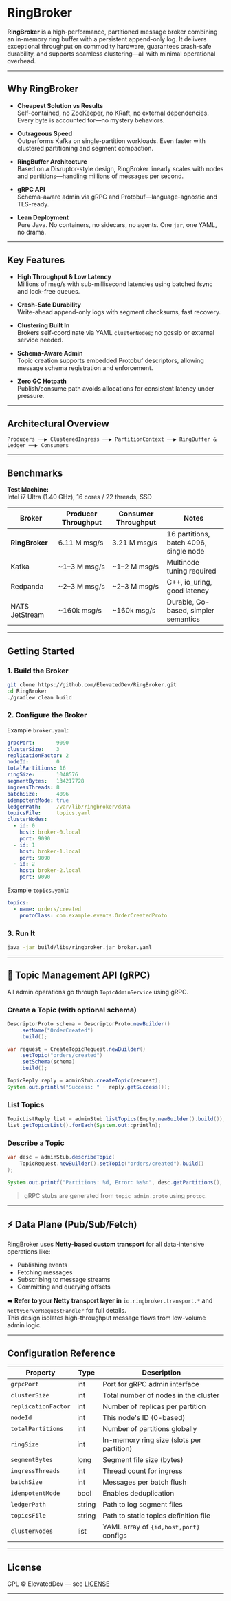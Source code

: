 # RingBroker 

**RingBroker** is a high-performance, partitioned message broker combining an in-memory ring buffer with a persistent append-only log. It delivers exceptional throughput on commodity hardware, guarantees crash-safe durability, and supports seamless clustering—all with minimal operational overhead.

---

## Why RingBroker

- **Cheapest Solution vs Results**  
  Self-contained, no ZooKeeper, no KRaft, no external dependencies. Every byte is accounted for—no mystery behaviors.

- **Outrageous Speed**  
  Outperforms Kafka on single-partition workloads. Even faster with clustered partitioning and segment compaction.

- **RingBuffer Architecture**  
  Based on a Disruptor-style design, RingBroker linearly scales with nodes and partitions—handling millions of messages per second.

- **gRPC API**  
  Schema-aware admin via gRPC and Protobuf—language-agnostic and TLS-ready.

- **Lean Deployment**  
  Pure Java. No containers, no sidecars, no agents. One `jar`, one YAML, no drama.

---

## Key Features

- **High Throughput & Low Latency**  
  Millions of msg/s with sub-millisecond latencies using batched fsync and lock-free queues.

- **Crash-Safe Durability**  
  Write-ahead append-only logs with segment checksums, fast recovery.

- **Clustering Built In**  
  Brokers self-coordinate via YAML `clusterNodes`; no gossip or external service needed.

- **Schema-Aware Admin**  
  Topic creation supports embedded Protobuf descriptors, allowing message schema registration and enforcement.

- **Zero GC Hotpath**  
  Publish/consume path avoids allocations for consistent latency under pressure.

---

## Architectural Overview

```
Producers ──▶ ClusteredIngress ──▶ PartitionContext ──▶ RingBuffer & Ledger ──▶ Consumers
```

---

## Benchmarks

**Test Machine:**  
Intel i7 Ultra (1.40 GHz), 16 cores / 22 threads, SSD

| Broker         | Producer Throughput | Consumer Throughput | Notes                                       |
|----------------|---------------------|----------------------|---------------------------------------------|
| **RingBroker** | 6.11 M msg/s        | 3.21 M msg/s         | 16 partitions, batch 4096, single node      |
| Kafka          | ~1–3 M msg/s        | ~1–2 M msg/s         | Multinode tuning required                   |
| Redpanda       | ~2–3 M msg/s        | ~2–3 M msg/s         | C++, io_uring, good latency                 |
| NATS JetStream | ~160k msg/s         | ~160k msg/s          | Durable, Go-based, simpler semantics        |

---

## Getting Started

### 1. Build the Broker

```bash
git clone https://github.com/ElevatedDev/RingBroker.git
cd RingBroker
./gradlew clean build
```

### 2. Configure the Broker

Example `broker.yaml`:

```yaml
grpcPort:       9090
clusterSize:    3
replicationFactor: 2
nodeId:         0
totalPartitions: 16
ringSize:       1048576
segmentBytes:   134217728
ingressThreads: 8
batchSize:      4096
idempotentMode: true
ledgerPath:     /var/lib/ringbroker/data
topicsFile:     topics.yaml
clusterNodes:
  - id: 0
    host: broker-0.local
    port: 9090
  - id: 1
    host: broker-1.local
    port: 9090
  - id: 2
    host: broker-2.local
    port: 9090
```

Example `topics.yaml`:

```yaml
topics:
  - name: orders/created
    protoClass: com.example.events.OrderCreatedProto
```

### 3. Run It

```bash
java -jar build/libs/ringbroker.jar broker.yaml
```

---

## 🔧 Topic Management API (gRPC)

All admin operations go through `TopicAdminService` using gRPC.

### Create a Topic (with optional schema)

```java
DescriptorProto schema = DescriptorProto.newBuilder()
    .setName("OrderCreated")
    .build();

var request = CreateTopicRequest.newBuilder()
    .setTopic("orders/created")
    .setSchema(schema)
    .build();

TopicReply reply = adminStub.createTopic(request);
System.out.println("Success: " + reply.getSuccess());
```

### List Topics

```java
TopicListReply list = adminStub.listTopics(Empty.newBuilder().build());
list.getTopicsList().forEach(System.out::println);
```

### Describe a Topic

```java
var desc = adminStub.describeTopic(
    TopicRequest.newBuilder().setTopic("orders/created").build()
);

System.out.printf("Partitions: %d, Error: %s%n", desc.getPartitions(), desc.getError());
```

> gRPC stubs are generated from `topic_admin.proto` using `protoc`.

---

## ⚡ Data Plane (Pub/Sub/Fetch)

RingBroker uses **Netty-based custom transport** for all data-intensive operations like:

- Publishing events  
- Fetching messages  
- Subscribing to message streams  
- Committing and querying offsets  

➡️ **Refer to your Netty transport layer in** `io.ringbroker.transport.*` and `NettyServerRequestHandler` for full details.  
This design isolates high-throughput message flows from low-volume admin logic.

---

## Configuration Reference

| Property          | Type    | Description                              |
|------------------|---------|------------------------------------------|
| `grpcPort`       | int     | Port for gRPC admin interface            |
| `clusterSize`    | int     | Total number of nodes in the cluster     |
| `replicationFactor`| int   | Number of replicas per partition        |
| `nodeId`         | int     | This node's ID (0-based)                 |
| `totalPartitions`| int     | Number of partitions globally            |
| `ringSize`       | int     | In-memory ring size (slots per partition)|
| `segmentBytes`   | long    | Segment file size (bytes)                |
| `ingressThreads` | int     | Thread count for ingress                 |
| `batchSize`      | int     | Messages per batch flush                 |
| `idempotentMode` | bool    | Enables deduplication                    |
| `ledgerPath`     | string  | Path to log segment files                |
| `topicsFile`     | string  | Path to static topics definition file    |
| `clusterNodes`   | list    | YAML array of `{id,host,port}` configs   |

---

## License

GPL © ElevatedDev — see [LICENSE](LICENSE)

---
